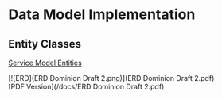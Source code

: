 # Data Model Implementation

## Entity Classes
[Service Model Entities](https://github.com/dominion-game/dominion-service/tree/master/src/main/java/edu/cnm/deepdive/dominionservice/model/entity)

[![ERD](ERD Dominion Draft 2.png)](ERD Dominion Draft 2.pdf)  
[PDF Version](/docs/ERD Dominion Draft 2.pdf)
